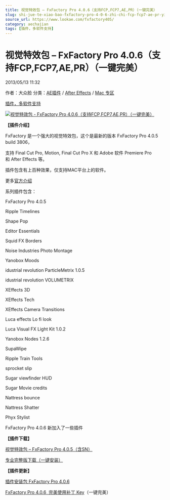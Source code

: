 ```yaml
---
title: 视觉特效包 – FxFactory Pro 4.0.6（支持FCP,FCP7,AE,PR）（一键完美）
slug: shi-jue-te-xiao-bao-fxfactory-pro-4-0-6-zhi-chi-fcp-fcp7-ae-pr-yi-jian-wan-mei
source_url: https://www.lookae.com/fxfactory405/
category: aechajian
tags: [插件，多软件支持]
---
```

# 视觉特效包 – FxFactory Pro 4.0.6（支持FCP,FCP7,AE,PR）（一键完美）

2013/05/13 11:32

作者：大众脸
分类：[AE插件](https://www.lookae.com/after-effects/aechajian/) / [After Effects](https://www.lookae.com/after-effects/) / [Mac 专区](https://www.lookae.com/mac-osx/)

[插件，多软件支持](https://www.lookae.com/tag/%e6%8f%92%e4%bb%b6%ef%bc%8c%e5%a4%9a%e8%bd%af%e4%bb%b6%e6%94%af%e6%8c%81/)

[![视觉特效包 - FxFactory Pro 4.0.6（支持FCP,FCP7,AE,PR）（一键完美）](https://www.lookae.com/wp-content/uploads/2013/05/fxf406.jpg "视觉特效包 - FxFactory Pro 4.0.6（支持FCP,FCP7,AE,PR）（一键完美）-LookAE.com")](https://www.lookae.com/wp-content/uploads/2013/05/fxf406.jpg)

**【插件介绍】**

FxFactory 是一个强大的视觉特效包，这个是最新的版本 FxFactory Pro 4.0.5 build 3806，

支持 Final Cut Pro, Motion, Final Cut Pro X 和 Adobe 软件 Premiere Pro 和 After Effects 等。

插件包含有上百种效果，仅支持MAC平台上的软件。

更多[官方介绍](http://www.noiseindustries.com/fxfactory/)

系列插件包含：

FxFactory Pro 4.0.5

Ripple Timelines

Shape Pop

Editor Essentials

Squid FX Borders

Noise Industries Photo Montage

Yanobox Moods

idustrial revolution ParticleMetrix 1.0.5

idustrial revolution VOLUMETRIX

XEffects 3D

XEffects Tech

XEffects Camera Transitions

Luca effects Lo fi look

Luca Visual FX Light Kit 1.0.2

Yanobox Nodes 1.2.6

SupaWipe

Ripple Train Tools

sprocket slip

Sugar viewfinder HUD

Sugar Movie credits

Nattress bounce

Nattress Shatter

Phyx Stylist

FxFactory Pro 4.0.6 新加入了一些插件

**【插件下载】**

[视觉特效包 – FxFactory Pro 4.0.5（含SN）](https://www.400gb.com/file/20710242)

[专业完整版下载（一键安装）](https://item.taobao.com/item.htm?id=42094760365)

**【插件更新】**

[插件安装包 FxFactory Pro 4.0.6](http://s3.noiseindustries.com/FxFactory_406_3839.zip)

[FxFactory Pro 4.0.6  完美使用补丁 Key](https://www.400gb.com/file/21355676)（一键完美）
